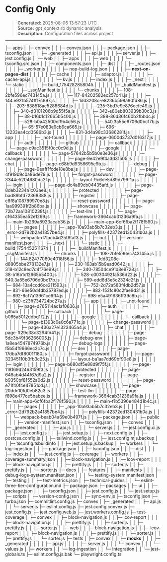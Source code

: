 # Config Only

> **Generated:** 2025-08-06 13:57:23 UTC  
> **Source:** gpt_context.rb dynamic analysis  
> **Description:** Configuration files across project

---

├─ apps
│ ├─ convex
│ │ ├─ convex.json
│ │ ├─ package.json
│ │ ├─ tsconfig.json
│ │ ├─ _generated
│ │ │ ├─ api.js
│ │ │ ├─ server.js
│ │ ├─ jest.config.js
│ ├─ web
│ │ ├─ apps
│ │ │ ├─ web
│ │ │ │ └─ tsconfig.src.json
│ │ ├─ components.json
│ │ ├─ dist
│ │ │ ├─ _routes.json
│ │ │ ├─ _worker.js
│ │ │ │ ├─ nop-build-log.json
│ │ │ │ ├─ __next-on-pages-dist__
│ │ │ │ │ ├─ cache
│ │ │ │ │ │ ├─ adaptor.js
│ │ │ │ │ │ ├─ cache-api.js
│ │ │ │ │ │ └─ kv.js
│ │ │ │ ├─ index.js
│ │ │ ├─ _next
│ │ │ │ └─ static
│ │ │ │   ├─ build_1754282858045
│ │ │ │   │ ├─ _buildManifest.js
│ │ │ │   │ ├─ _ssgManifest.js
│ │ │ │   └─ chunks
│ │ │ │     ├─ 108-2bfe596ec743145a.js
│ │ │ │     ├─ 117-84202582ec257c41.js
│ │ │ │     ├─ 144.e921b574fff7c897.js
│ │ │ │     ├─ 1dd3208c-e8236b598a80fd86.js
│ │ │ │     ├─ 203-838518ae5286684d.js
│ │ │ │     ├─ 235-3bd7e9e876eefc49.js
│ │ │ │     ├─ 340-d3101206b9d55f5a.js
│ │ │ │     ├─ 342-e80eb803939b30c3.js
│ │ │ │     ├─ 38-b16b1c12665b5400.js
│ │ │ │     ├─ 388-86d36f460b2fbbdc.js
│ │ │ │     ├─ 528-b0a42500cf9b4c56.js
│ │ │ │     ├─ 540.3a55e6706d0bc17b.js
│ │ │ │     ├─ 65-57e083e9cb6ca665.js
│ │ │ │     ├─ 696-13233ea4cd3586b3.js
│ │ │ │     ├─ 831-3d4a98c33686281f.js
│ │ │ │     ├─ app
│ │ │ │     │ ├─ _not-found
│ │ │ │     │ │ ├─ page-0600d3737d016317.js
│ │ │ │     │ ├─ auth
│ │ │ │     │ │ ├─ github
│ │ │ │     │ │ │ ├─ callback
│ │ │ │     │ │ │ │ └─ page-c9ac3515f0cc0c9d.js
│ │ │ │     │ │ ├─ google
│ │ │ │     │ │ │ └─ callback
│ │ │ │     │ │ │   └─ page-57642b5b5b0e3e36.js
│ │ │ │     │ ├─ change-password
│ │ │ │     │ │ ├─ page-9e42e9f4a3d31505.js
│ │ │ │     │ ├─ chat
│ │ │ │     │ │ ├─ page-c68b9d9358695e9b.js
│ │ │ │     │ ├─ debug
│ │ │ │     │ │ ├─ page-9eaff1fcde18e8ba.js
│ │ │ │     │ ├─ dev
│ │ │ │     │ │ ├─ page-4f919b9c0a86de79.js
│ │ │ │     │ ├─ forgot-password
│ │ │ │     │ │ ├─ page-3344e5204680dc2f.js
│ │ │ │     │ ├─ layout-9c6de5d89d796f1a.js
│ │ │ │     │ ├─ login
│ │ │ │     │ │ ├─ page-dc4a89cb04435afd.js
│ │ │ │     │ ├─ page-8deb3234a1c03ae8.js
│ │ │ │     │ ├─ protected
│ │ │ │     │ │ ├─ page-bad89bfd72368388.js
│ │ │ │     │ ├─ register
│ │ │ │     │ │ ├─ page-c8f8a108789970e8.js
│ │ │ │     │ ├─ reset-password
│ │ │ │     │ │ ├─ page-1aa999391f2b86ba.js
│ │ │ │     │ ├─ showcase
│ │ │ │     │ │ ├─ page-72b72aa10810238f.js
│ │ │ │     │ ├─ test-llm
│ │ │ │     │ │ └─ page-c164355ea52e1269.js
│ │ │ │     ├─ framework-3664cab31236a9fa.js
│ │ │ │     ├─ main-1b269a8923acab36.js
│ │ │ │     ├─ main-app-6cf6fba2f178f590.js
│ │ │ │     ├─ pages
│ │ │ │     │ ├─ _app-10a93ab5b7c32eb3.js
│ │ │ │     │ ├─ _error-2d792b2a41857be4.js
│ │ │ │     ├─ polyfills-42372ed130431b0a.js
│ │ │ │     └─ webpack-d7facb4d25f8faf3.js
│ │ ├─ out
│ │ │ ├─ version-manifest.json
│ │ │ ├─ _next
│ │ │ │ └─ static
│ │ │ │   ├─ build_1754452511674
│ │ │ │   │ ├─ _buildManifest.js
│ │ │ │   │ ├─ _ssgManifest.js
│ │ │ │   └─ chunks
│ │ │ │     ├─ 108-2bfe596ec743145a.js
│ │ │ │     ├─ 144.82477060c4018f56.js
│ │ │ │     ├─ 1dd3208c-d8805bbe278132e7.js
│ │ │ │     ├─ 230-163ab15b9ead0642.js
│ │ │ │     ├─ 318-b12c8ed7d4f76e99.js
│ │ │ │     ├─ 340-78504ce91d8e9728.js
│ │ │ │     ├─ 38-b16b1c12665b5400.js
│ │ │ │     ├─ 528-c00304921a536d22.js
│ │ │ │     ├─ 540.3a55e6706d0bc17b.js
│ │ │ │     ├─ 599-edd8d3e5c2324c2f.js
│ │ │ │     ├─ 684-13a4ccd6ce211593.js
│ │ │ │     ├─ 752-2d72a583f4db2d57.js
│ │ │ │     ├─ 831-66e50d4db35787ed.js
│ │ │ │     ├─ 882-153fc80c2fae9d31.js
│ │ │ │     ├─ 892-8cf7a13961ce6ff4.js
│ │ │ │     ├─ 898-e5a491636ff39c8b.js
│ │ │ │     ├─ 980-c23ff734724bc27a.js
│ │ │ │     ├─ app
│ │ │ │     │ ├─ _not-found
│ │ │ │     │ │ ├─ page-d765114ac1af0636.js
│ │ │ │     │ ├─ auth
│ │ │ │     │ │ ├─ github
│ │ │ │     │ │ │ ├─ callback
│ │ │ │     │ │ │ │ └─ page-b065a5012ddbd1f2.js
│ │ │ │     │ │ ├─ google
│ │ │ │     │ │ │ └─ callback
│ │ │ │     │ │ │   └─ page-b1393c6e0c6a771c.js
│ │ │ │     │ ├─ change-password
│ │ │ │     │ │ ├─ page-436a27e1323465a4.js
│ │ │ │     │ ├─ chat
│ │ │ │     │ │ ├─ page-ff29c38c3294fd41.js
│ │ │ │     │ ├─ debug
│ │ │ │     │ │ ├─ page-5dc3b49f36266005.js
│ │ │ │     │ ├─ debug-env
│ │ │ │     │ │ ├─ page-1a8ea4547874976b.js
│ │ │ │     │ ├─ debug-logs
│ │ │ │     │ │ ├─ page-f5b54f9666ec2c7c.js
│ │ │ │     │ ├─ dev
│ │ │ │     │ │ ├─ page-17dba7df8001f180.js
│ │ │ │     │ ├─ forgot-password
│ │ │ │     │ │ ├─ page-32345110b3fb3c25.js
│ │ │ │     │ ├─ layout-ba1aa7dd69bf90e8.js
│ │ │ │     │ ├─ login
│ │ │ │     │ │ ├─ page-b680df5e88d9f75f.js
│ │ │ │     │ ├─ page-118169d2463159f3.js
│ │ │ │     │ ├─ protected
│ │ │ │     │ │ ├─ page-648ab4d44f67d9a2.js
│ │ │ │     │ ├─ register
│ │ │ │     │ │ ├─ page-b9350bf81552a0d2.js
│ │ │ │     │ ├─ reset-password
│ │ │ │     │ │ ├─ page-e71f40f4e47851cd.js
│ │ │ │     │ ├─ showcase
│ │ │ │     │ │ ├─ page-20ddc10fd0eb82c3.js
│ │ │ │     │ ├─ test-llm
│ │ │ │     │ │ └─ page-f898e477ce5babee.js
│ │ │ │     ├─ framework-3664cab31236a9fa.js
│ │ │ │     ├─ main-app-6cf6fba2f178f590.js
│ │ │ │     ├─ main-f1b5396e484d1b4c.js
│ │ │ │     ├─ pages
│ │ │ │     │ ├─ _app-10a93ab5b7c32eb3.js
│ │ │ │     │ ├─ _error-2d792b2a41857be4.js
│ │ │ │     ├─ polyfills-42372ed130431b0a.js
│ │ │ │     └─ webpack-beab04a69e0b497f.js
│ │ ├─ package.json
│ │ ├─ public
│ │ │ ├─ version-manifest.json
│ │ ├─ tsconfig.json
│ │ ├─ convex
│ │ │ ├─ _generated
│ │ │ │ ├─ api.js
│ │ │ │ └─ server.js
│ │ ├─ jest.config.ci.js
│ │ ├─ jest.config.js
│ │ ├─ jest.setup.js
│ │ ├─ next.config.js
│ │ ├─ postcss.config.js
│ │ ├─ tailwind.config.js
│ │ ├─ jest.config.mjs.backup
│ │ ├─ tsconfig.tsbuildinfo
│ │ ├─ jest.setup.js.backup
│ ├─ workers
│ │ └─ log-ingestion
│ │   ├─ package.json
│ │   ├─ tsconfig.json
│ │   ├─ dist
│ │   │ ├─ index.js
│ │   └─ jest.config.js
├─ coverage
│ ├─ workers
│ │ ├─ coverage-summary.json
│ │ ├─ block-navigation.js
│ │ ├─ lcov-report
│ │ │ ├─ block-navigation.js
│ │ │ ├─ prettify.js
│ │ │ ├─ sorter.js
│ │ ├─ prettify.js
│ │ └─ sorter.js
├─ docs
│ ├─ features
│ │ ├─ manifests
│ │ │ ├─ debug-logs-system.manifest.json
│ │ │ └─ testing-system.manifest.json
│ ├─ testing
│ │ ├─ test-metrics.json
│ ├─ technical-guides
│ │ └─ eslint-three-tier-configuration.md
├─ package.json
├─ packages
│ ├─ ui
│ │ ├─ package.json
│ │ ├─ tsconfig.json
│ │ ├─ jest.config.js
│ │ └─ jest.setup.js
├─ scripts
│ ├─ version-config.json
│ ├─ sync-env.js
├─ tsconfig.json
├─ turbo.json
├─ commitlint.config.js
├─ convex
│ ├─ _generated
│ │ ├─ api.js
│ │ └─ server.js
├─ eslint.config.js
├─ jest.config.convex.js
├─ jest.config.js
├─ jest.config.web.js
├─ jest.workers.config.js
├─ test-coverage
│ ├─ convex
│ │ ├─ block-navigation.js
│ │ ├─ lcov-report
│ │ │ ├─ block-navigation.js
│ │ │ ├─ prettify.js
│ │ │ ├─ sorter.js
│ │ ├─ prettify.js
│ │ ├─ sorter.js
│ ├─ web
│ │ ├─ block-navigation.js
│ │ ├─ lcov-report
│ │ │ ├─ block-navigation.js
│ │ │ ├─ prettify.js
│ │ │ ├─ sorter.js
│ │ ├─ prettify.js
│ │ └─ sorter.js
├─ tests
│ ├─ convex
│ │ ├─ __mocks__
│ │ │ ├─ _generated
│ │ │ │ ├─ api.js
│ │ │ │ ├─ server.js
│ │ │ └─ convex
│ │ │   └─ values.js
│ ├─ workers
│ │ └─ log-ingestion
│ │   └─ integration
│ │     └─ jest-globals.ts
├─ eslint.config.js.bak
└─ playwright.config.ts